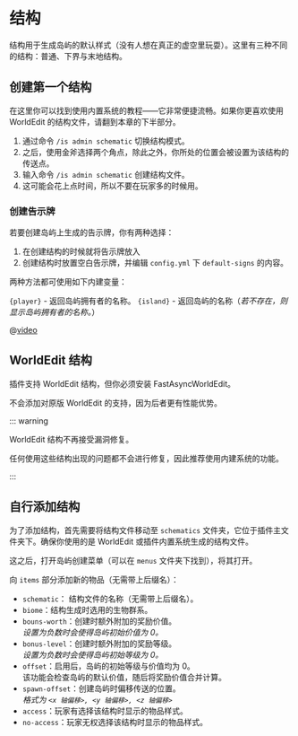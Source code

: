 # 结构

结构用于生成岛屿的默认样式（没有人想在真正的虚空里玩耍）。这里有三种不同的结构：普通、下界与末地结构。

## 创建第一个结构

在这里你可以找到使用内置系统的教程——它非常便捷流畅。如果你更喜欢使用 WorldEdit 的结构文件，请翻到本章的下半部分。

1. 通过命令 `/is admin schematic` 切换结构模式。
2. 之后，使用金斧选择两个角点，除此之外，你所处的位置会被设置为该结构的传送点。
3. 输入命令 `/is admin schematic` 创建结构文件。
4. 这可能会花上点时间，所以不要在玩家多的时候用。

### 创建告示牌

若要创建岛屿上生成的告示牌，你有两种选择：

1. 在创建结构的时候就将告示牌放入
2. 创建结构时放置空白告示牌，并编辑 `config.yml` 下 `default-signs` 的内容。

两种方法都可使用如下内建变量：

`{player}` - 返回岛屿拥有者的名称。
`{island}` - 返回岛屿的名称（*若不存在，则显示岛屿拥有者的名称。*）

@[video](./videos/schematics-creation.mp4)

## WorldEdit 结构

插件支持 WorldEdit 结构，但你必须安装 FastAsyncWorldEdit。

不会添加对原版 WorldEdit 的支持，因为后者更有性能优势。

::: warning

WorldEdit 结构不再接受漏洞修复。

任何使用这些结构出现的问题都不会进行修复，因此推荐使用内建系统的功能。

:::

## 自行添加结构

为了添加结构，首先需要将结构文件移动至 `schematics` 文件夹，它位于插件主文件夹下。确保你使用的是 WorldEdit 或插件内置系统生成的结构文件。

这之后，打开岛屿创建菜单（可以在 `menus` 文件夹下找到），将其打开。

向 `items` 部分添加新的物品（无需带上后缀名）：

* `schematic`： 结构文件的名称（无需带上后缀名）。  
* `biome`：结构生成时选用的生物群系。  
* `bouns-worth`：创建时额外附加的奖励价值。  
  *设置为负数时会使得岛屿初始价值为 0。*  
* `bonus-level`：创建时额外附加的奖励等级。  
  *设置为负数时会使得岛屿初始等级为 0。*  
* `offset`：启用后，岛屿的初始等级与价值均为 0。  
  该功能会检查岛屿的默认价值，随后将奖励价值合并计算。  
* `spawn-offset`：创建岛屿时偏移传送的位置。  
  *格式为 `<x 轴偏移>, <y 轴偏移>, <z 轴偏移>`*  
* `access`：玩家有选择该结构时显示的物品样式。  
* `no-access`：玩家无权选择该结构时显示的物品样式。